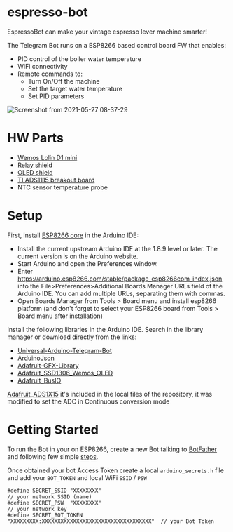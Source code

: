 # espresso-bot

EspressoBot can make your vintage espresso lever machine smarter!

The Telegram Bot runs on a ESP8266 based control board FW that enables:

- PID control of the boiler water temperature
- WiFi connectivity
- Remote commands to:
    - Turn On/Off the machine
    - Set the target water temperature
    - Set PID parameters

![Screenshot from 2021-05-27 08-37-29](https://user-images.githubusercontent.com/31935729/119865708-3e4aa180-bf1c-11eb-9c60-13659eaadcbb.png)

# HW Parts

- [Wemos Lolin D1 mini](https://www.wemos.cc/en/latest/d1/d1_mini.html)
- [Relay shield](https://www.wemos.cc/en/latest/d1_mini_shield/relay.html)
- [OLED shield](https://www.wemos.cc/en/latest/d1_mini_shield/oled_0_66.html)
- [TI ADS1115 breakout board](https://www.adafruit.com/product/1085)
- NTC sensor temperature probe

# Setup

First, install [ESP8266 core](https://github.com/esp8266/Arduino) in the Arduino IDE:
- Install the current upstream Arduino IDE at the 1.8.9 level or later. The current version is on the Arduino website.
- Start Arduino and open the Preferences window.
- Enter https://arduino.esp8266.com/stable/package_esp8266com_index.json into the File>Preferences>Additional Boards Manager URLs field of the Arduino IDE. You can add multiple URLs, separating them with commas.
- Open Boards Manager from Tools > Board menu and install esp8266 platform (and don't forget to select your ESP8266 board from Tools > Board menu after installation)

Install the following libraries in the Arduino IDE. Search in the library manager or download directly from the links:

- [Universal-Arduino-Telegram-Bot](https://github.com/witnessmenow/Universal-Arduino-Telegram-Bot)
- [ArduinoJson](https://github.com/bblanchon/ArduinoJson)
- [Adafruit-GFX-Library](https://github.com/adafruit/Adafruit-GFX-Library)
- [Adafruit_SSD1306_Wemos_OLED](https://github.com/stblassitude/Adafruit_SSD1306_Wemos_OLED)
- [Adafruit_BusIO](https://github.com/adafruit/Adafruit_BusIO)

[Adafruit_ADS1X15](https://github.com/adafruit/Adafruit_ADS1X15) it's included in the local files of the repository, it was modified to set the ADC in Continuous conversion mode

# Getting Started

To run the Bot in your on ESP8266, create a new Bot talking to [BotFather](https://t.me/botfather) and following few simple [steps](https://core.telegram.org/bots).

Once obtained your bot Access Token create a local `arduino_secrets.h` file and add your `BOT_TOKEN` and local WiFi `SSID` / `PSW`

    #define SECRET_SSID "XXXXXXXX"                                            // your network SSID (name)
    #define SECRET_PSW  "XXXXXXXX"                                            // your network key
    #define SECRET_BOT_TOKEN "XXXXXXXXX:XXXXXXXXXXXXXXXXXXXXXXXXXXXXXXXXXXX"  // your Bot Token
